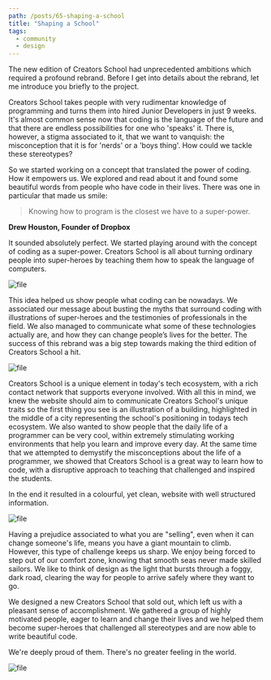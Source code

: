 ```yaml
---
path: /posts/65-shaping-a-school
title: "Shaping a School"
tags:
  - community
  - design
---
```


The new edition of Creators School had unprecedented ambitions which required a profound rebrand. Before I get into details about the rebrand, let me introduce you briefly to the project. 

Creators School takes people with very rudimentar knowledge of programming and turns them into hired Junior Developers in just 9 weeks. It's almost common sense now that coding is the language of the future and that there are endless possibilities for one who 'speaks' it. There is, however, a stigma associated to it, that we want to vanquish: the misconception that it is for 'nerds' or a 'boys thing'. How could we tackle these stereotypes?

So we started working on a concept that translated the power of coding. How it empowers us. We explored and read about it and found some beautiful words from people who have code in their lives. There was one in particular that made us smile:

> Knowing how to program is the closest we have to a super-power.

**Drew Houston, Founder of Dropbox**


It sounded absolutely perfect. We started playing around with the concept of coding as a super-power. Creators School is all about turning ordinary people into super-heroes by teaching them how to speak the language of computers.

![file](https://subvisual.s3.amazonaws.com/blog/post_image/65/image-1444233849669.png)

This idea helped us show people what coding can be nowadays. We associated our message about busting the myths that surround coding with illustrations of super-heroes and the testimonies of professionals in the field. We also managed to communicate what some of these technologies actually are, and how they can change people’s lives for the better. The success of this rebrand was a big step towards making the third edition of Creators School a hit.

![file](https://subvisual.s3.amazonaws.com/blog/post_image/59/image-1444226484928.51.31.png)

Creators School is a unique element in today's tech ecosystem, with a rich contact network that supports everyone involved. With all this in mind, we knew the website should aim to communicate Creators School's unique traits so the first thing you see is an illustration of a building, highlighted in the middle of a city representing the school's positioning in todays tech ecosystem. We also wanted to show people that the daily life of a programmer can be very cool, within extremely stimulating working environments that help you learn and improve every day. At the same time that we attempted to demystify the misconceptions about the life of a programmer, we showed that Creators School is a great way to learn how to code, with a disruptive approach to teaching that challenged and inspired the students.

In the end it resulted in a colourful, yet clean, website with well structured information.

![file](https://subvisual.s3.amazonaws.com/blog/post_image/63/image-1444228854132.png)

Having a prejudice associated to what you are "selling", even when it can change someone's life, means you have a giant mountain to climb. However, this type of challenge keeps us sharp. We enjoy being forced to step out of our comfort zone, knowing that smooth seas never made skilled sailors. We like to think of design as the light that bursts through a foggy, dark road, clearing the way for people to arrive safely where they want to go.

We designed a new Creators School that sold out, which left us with a pleasant sense of accomplishment. We gathered a group of highly motivated people, eager to learn and change their lives and we helped them become super-heroes that challenged all stereotypes and are now able to write beautiful code. 

We're deeply proud of them.
There's no greater feeling in the world.

![file](https://subvisual.s3.amazonaws.com/blog/post_image/54/image-1444225045225.jpg)
